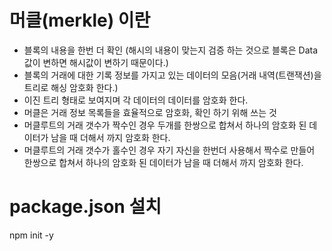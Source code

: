 # 머클(merkle) 이란

- 블록의 내용을 한번 더 확인 (해시의 내용이 맞는지 검증 하는 것으로 블록은 Data 값이 변하면 해시값이 변하기 때문이다.)
- 블록의 거래에 대한 기록 정보를 가지고 있는 데이터의 모음(거래 내역(트랜잭션)을 트리로 해싱 암호화 한다.)
- 이진 트리 형태로 보여지며 각 데이터의 데이터를 암호화 한다.
- 머클은 거래 정보 목록들을 효율적으로 암호화, 확인 하기 위해 쓰는 것
- 머클루트의 거래 갯수가 짝수인 경우 두개를 한쌍으로 합쳐서 하나의 암호화 된 데이터가 남을 때 더해서 까지 암호화 한다.
- 머클루트의 거래 갯수가 홀수인 경우 자기 자신을 한번더 사용해서 짝수로 만들어 한쌍으로 합쳐서 하나의 암호화 된 데이터가 남을 때 더해서 까지 암호화 한다.

# package.json 설치

npm init -y

